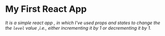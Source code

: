 # My First React App

_It is a simple react app , in which I've used props and states to change the the `level` value ,i.e., either incrementing it by 1 or decrementing it by 1._
